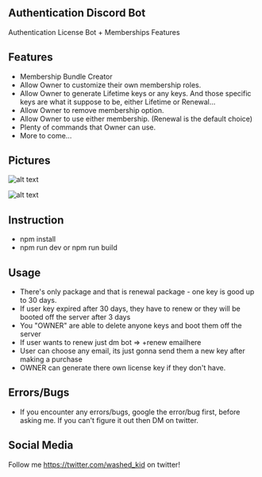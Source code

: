 ## Authentication Discord Bot

Authentication License Bot + Memberships Features

## Features

- Membership Bundle Creator
- Allow Owner to customize their own membership roles.
- Allow Owner to generate Lifetime keys or any keys. And those specific keys are what it suppose to be, either Lifetime or Renewal...
- Allow Owner to remove membership option.
- Allow Owner to use either membership. (Renewal is the default choice)
- Plenty of commands that Owner can use.
- More to come...

## Pictures

![alt text](https://cdn.discordapp.com/attachments/531983220741242881/532324390478544916/0eda14a2713963c40be17918b59c750b.png)

![alt text](https://cdn.discordapp.com/attachments/531983220741242881/532324958550884353/e4597b254ad7a0db368befc9eca0f2d3.png)

## Instruction

- npm install
- npm run dev or npm run build

## Usage

- There's only package and that is renewal package - one key is good up to 30 days.
- If user key expired after 30 days, they have to renew or they will be booted off the server after 3 days
- You "OWNER" are able to delete anyone keys and boot them off the server
- If user wants to renew just dm bot => +renew emailhere
- User can choose any email, its just gonna send them a new key after making a purchase
- OWNER can generate there own license key if they don't have. 

## Errors/Bugs

- If you encounter any errors/bugs, google the error/bug first, before asking me. If you can't figure it out then DM on twitter.

## Social Media

Follow me https://twitter.com/washed_kid on twitter!
